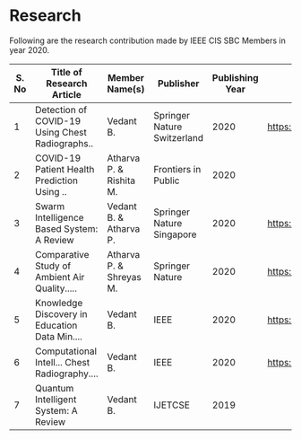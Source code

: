 # Research

Following are the research contribution made by IEEE CIS SBC Members in year 2020.  

| S. No | Title of Research Article                 | Member Name(s) | Publisher | Publishing Year | Link |
|------ |-------------------------------------------|------------|-----------|---------|---|
| 1 | Detection of COVID-19 Using Chest Radiographs.. |Vedant B. | Springer Nature Switzerland | 2020 | https://doi.org/10.1007/978-3-030-55258-9_7 |
| 2 | COVID-19 Patient Health Prediction Using .. | Atharva P. & Rishita M. | Frontiers in Public | 2020 |  |
| 3 | Swarm Intelligence Based System: A Review     | Vedant B. & Atharva P.  | Springer Nature Singapore | 2020 | https://doi.org/10.1007/978-981-15-0790-8_16 |
| 4 | Comparative Study of Ambient Air Quality..... | Atharva P. & Shreyas M. | Springer Nature | 2020 | https://doi.org/10.1007/978-981-15-3020-3_16 |
| 5 | Knowledge Discovery in Education Data Min.... | Vedant B. | IEEE | 2020 | https://doi.org/10.1109/ICCIKE47802.2019.9004421 |
| 6 | Computational Intell... Chest Radiography.... | Vedant B. | IEEE | 2020 | https://doi.org/10.1109/ic-ETITE47903.2020.484 |
| 7 | Quantum Intelligent System: A Review | Vedant B. | IJETCSE | 2019 | |
